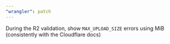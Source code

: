 ```yaml
---
"wrangler": patch
---
```


During the R2 validation, show `MAX_UPLOAD_SIZE` errors using MiB (consistently with the Cloudflare docs)
